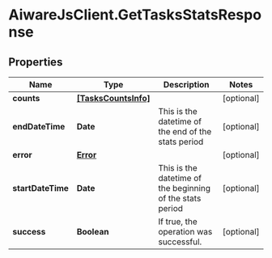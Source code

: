 # AiwareJsClient.GetTasksStatsResponse

## Properties

Name | Type | Description | Notes
------------ | ------------- | ------------- | -------------
**counts** | [**[TasksCountsInfo]**](TasksCountsInfo.md) |  | [optional] 
**endDateTime** | **Date** | This is the datetime of the end of the stats period | [optional] 
**error** | [**Error**](Error.md) |  | [optional] 
**startDateTime** | **Date** | This is the datetime of the beginning of the stats period | [optional] 
**success** | **Boolean** | If true, the operation was successful. | [optional] 


